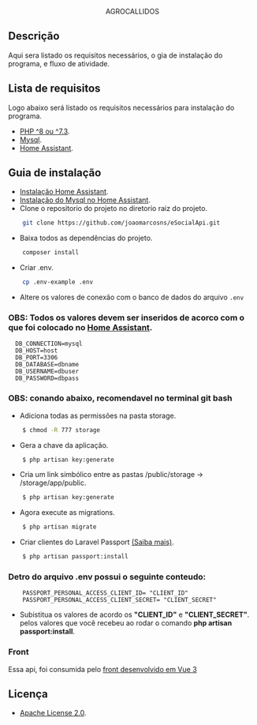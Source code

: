 <p align="center"><a href="#" target="_blank"></a>AGROCALLIDOS</p>

## Descrição

<p>Aqui sera listado os requisitos necessários, o gia de instalação do programa, e fluxo de atividade.</p>

## Lista de requisitos
Logo abaixo será listado os requisitos necessários para instalação do programa.

- [PHP ^8 ou ^7.3](https://www.apachefriends.org/pt_br/download_success.html).
- [Mysql](https://www.apachefriends.org/pt_br/download_success.html).
- [Home Assistant](https://www.home-assistant.io/).

## Guia de instalação
- [Instalação Home Assistant](https://www.home-assistant.io/installation/).
- [Instalação do Mysql no Home Assistant](https://www.home-assistant.io/integrations/recorder/).
- Clone o repositorio do projeto no diretorio raiz do projeto.
``` bash    
    git clone https://github.com/joaomarcosns/eSocialApi.git
```
- Baixa todos as dependências do projeto.
``` bash    
    composer install 
```
- Criar .env.
``` bash    
    cp .env-example .env 
```
- Altere os valores de conexão com o banco de dados do arquivo `.env`
### OBS: Todos os valores devem ser inseridos de acorco com o que foi colocado no <a href="https://www.home-assistant.io/integrations/recorder/" target="_blank">Home Assistant</a>.
```env
  DB_CONNECTION=mysql
  DB_HOST=host
  DB_PORT=3306
  DB_DATABASE=dbname
  DB_USERNAME=dbuser
  DB_PASSWORD=dbpass
```
### OBS: conando abaixo, recomendavel no terminal git bash
- Adiciona todas as permissões na pasta storage.
``` bash    
    $ chmod -R 777 storage
```
- Gera a chave da aplicação.
``` bash    
    $ php artisan key:generate
```
- Cria um link simbólico entre as pastas /public/storage -> /storage/app/public.
``` bash    
    $ php artisan key:generate
```
- Agora execute as migrations.
``` bash    
    $ php artisan migrate
```
- Criar clientes do Laravel Passport <a href="https://laravel.com/docs/8.x/passport" target="_blank">(Saiba mais)</a>.
``` bash    
    $ php artisan passport:install
```

### Detro do arquivo .env possui o seguinte conteudo:

``` env 
    PASSPORT_PERSONAL_ACCESS_CLIENT_ID= "CLIENT_ID"
    PASSPORT_PERSONAL_ACCESS_CLIENT_SECRET= "CLIENT_SECRET"
```

- Subistitua os valores de acordo os <b>"CLIENT_ID"</b> e <b>"CLIENT_SECRET"</b>. pelos valores que você recebeu ao rodar o comando <b>php artisan passport:install</b>.

### Front 
<p>Essa api, foi consumida pelo 
<a href="https://github.com/joaomarcosns/esocialfront.git">front desenvolvido em Vue 3</a>
</p>








## Licença
- [Apache License 2.0](https://choosealicense.com/licenses/apache-2.0/).